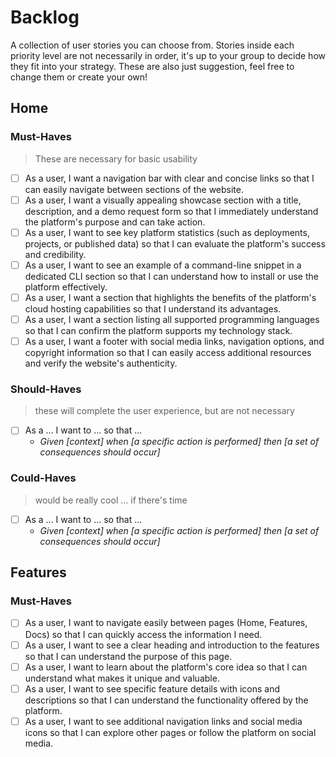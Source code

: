 # Backlog

A collection of user stories you can choose from. Stories inside each priority
level are not necessarily in order, it's up to your group to decide how they fit
into your strategy. These are also just suggestion, feel free to change them or
create your own!

## Home

### Must-Haves

> These are necessary for basic usability

- [ ] As a user, I want a navigation bar with clear and concise links so that I
      can easily navigate between sections of the website.
- [ ] As a user, I want a visually appealing showcase section with a title,
      description, and a demo request form so that I immediately understand the
      platform's purpose and can take action.
- [ ] As a user, I want to see key platform statistics (such as deployments,
      projects, or published data) so that I can evaluate the platform's success
      and credibility.
- [ ] As a user, I want to see an example of a command-line snippet in a
      dedicated CLI section so that I can understand how to install or use the
      platform effectively.
- [ ] As a user, I want a section that highlights the benefits of the platform's
      cloud hosting capabilities so that I understand its advantages.
- [ ] As a user, I want a section listing all supported programming languages so
      that I can confirm the platform supports my technology stack.
- [ ] As a user, I want a footer with social media links, navigation options,
      and copyright information so that I can easily access additional resources
      and verify the website's authenticity.

### Should-Haves

> these will complete the user experience, but are not necessary

- [ ] As a ... I want to ... so that ...
  - _Given [context] when [a specific action is performed] then [a set of
    consequences should occur]_

### Could-Haves

> would be really cool ... if there's time

- [ ] As a ... I want to ... so that ...
  - _Given [context] when [a specific action is performed] then [a set of
    consequences should occur]_

## Features

### Must-Haves

- [ ] As a user, I want to navigate easily between pages (Home, Features, Docs)
  so that I can quickly access the information I need.
- [ ] As a user, I want to see a clear heading and introduction to the features
  so that I can understand the purpose of this page.
- [ ] As a user, I want to learn about the platform's core idea so that I can
  understand what makes it unique and valuable.
- [ ] As a user, I want to see specific feature details with icons and descriptions
  so that I can understand the functionality offered by the platform.
- [ ] As a user, I want to see additional navigation links and social media icons
  so that I can explore other pages or follow the platform on social media.
